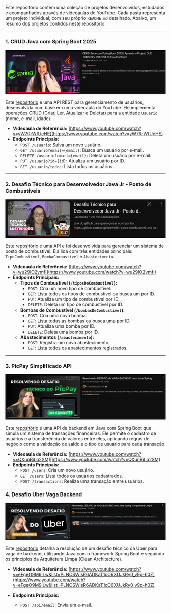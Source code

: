 Este repositório contém uma coleção de projetos desenvolvidos, estudados e acompanhados através de videoaulas do YouTube. Cada pasta representa um projeto individual, com seu próprio `README.md` detalhado. Abaixo, um resumo dos projetos contidos neste repositório.

---

### **1. CRUD Java com Spring Boot 2025**

![Imagem da Videoaula](cadastro-usuario/Imagem-aula.png)

Este [repositório](https://github.com/mulucas/projetos-de-estudo-youtube/tree/main/cadastro-usuario) é uma API REST para gerenciamento de usuários, desenvolvida com base em uma videoaula do YouTube. Ele implementa operações CRUD (Criar, Ler, Atualizar e Deletar) para a entidade `Usuario` (nome, e-mail, idade).

* **Videoaula de Referência:** [https://www.youtube.com/watch?v=yW7RrWfUeHE](https://www.youtube.com/watch?v=yW7RrWfUeHE)
* **Endpoints Principais:**
    * `POST /usuario`: Salva um novo usuário.
    * `GET /usuario?email={email}`: Busca um usuário por e-mail.
    * `DELETE /usuario?email={email}`: Deleta um usuário por e-mail.
    * `PUT /usuario?id={id}`: Atualiza um usuário por ID.
    * `GET /usuario/todos`: Lista todos os usuários.

---

### **2. Desafio Técnico para Desenvolvedor Java Jr - Posto de Combustíveis**

![Imagem da Videoaula](posto-combustivel/Imagem-aula.png)

Este [repositório](https://github.com/mulucas/projetos-de-estudo-youtube/tree/main/posto-combustivel) é uma API e foi desenvolvida para gerenciar um sistema de posto de combustível. Ela lida com três entidades principais: `TipoCombustivel`, `BombaCombustivel` e `Abastecimento`.

* **Videoaula de Referência:** [https://www.youtube.com/watch?v=wu29IO2vmfI](https://www.youtube.com/watch?v=wu29IO2vmfI)
* **Endpoints Principais:**
    * **Tipos de Combustível (`/tiposDeCombustivel`):**
        * `POST`: Cria um novo tipo de combustível.
        * `GET`: Lista todos os tipos de combustível ou busca um por ID.
        * `PUT`: Atualiza um tipo de combustível por ID.
        * `DELETE`: Deleta um tipo de combustível por ID.
    * **Bombas de Combustível (`/bombasDeCombustivel`):**
        * `POST`: Cria uma nova bomba.
        * `GET`: Lista todas as bombas ou busca uma por ID.
        * `PUT`: Atualiza uma bomba por ID.
        * `DELETE`: Deleta uma bomba por ID.
    * **Abastecimentos (`/abastecimento`):**
        * `POST`: Registra um novo abastecimento.
        * `GET`: Lista todos os abastecimentos registrados.

---

### **3. PicPay Simplificado API**

![Imagem da Videoaula](picpaysimplificado/Imagem-aula.png)

Este [repositório](https://github.com/mulucas/projetos-de-estudo-youtube/tree/main/picpaysimplificado) é uma API de backend em Java com Spring Boot que simula um sistema de transações financeiras. Ele permite o cadastro de usuários e a transferência de valores entre eles, aplicando regras de negócio como a validação de saldo e o tipo de usuário para cada transação.

* **Videoaula de Referência:** [https://www.youtube.com/watch?v=QXunBiLq2SM](https://www.youtube.com/watch?v=QXunBiLq2SM)
* **Endpoints Principais:**
    * `POST /users`: Cria um novo usuário.
    * `GET /users`: Lista todos os usuários cadastrados.
    * `POST /transactions`: Realiza uma transação entre usuários.

### **4. Desafio Uber Vaga Backend**

![Imagem da Video aula](email-service/Imagem-aula.png)

Este [repositório](https://github.com/mulucas/projetos-de-estudo-youtube/tree/main/email-service) detalha a resolução de um desafio técnico da Uber para vaga de backend, utilizando Java com o framework Spring Boot e seguindo os princípios da Arquitetura Limpa (Clean Architecture).

* **Videoaula de Referência:** [https://www.youtube.com/watch?v=eFgeO9M9lLw&list=PLNCSWIsR6ADKaT1cO6XUJkRy0_v9p-h0Z](https://www.youtube.com/watch?v=eFgeO9M9lLw&list=PLNCSWIsR6ADKaT1cO6XUJkRy0_v9p-h0Z)

* **Endpoints Principais:**
    * `POST /api/email`: Envia um e-mail.
